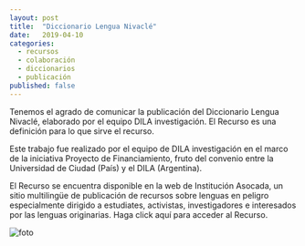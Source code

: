 ```yaml
---
layout: post
title:  "Diccionario Lengua Nivaclé"
date:   2019-04-10
categories:
  - recursos
  - colaboración
  - diccionarios
  - publicación
published: false
---
```


Tenemos el agrado de comunicar la publicación del Diccionario Lengua Nivaclé, elaborado por el equipo DILA investigación. El Recurso es una definición para lo que sirve el recurso.

Este trabajo fue realizado por el equipo de DILA investigación en el marco de la iniciativa Proyecto de Financiamiento, fruto del convenio entre la Universidad de Ciudad (País) y el DILA (Argentina).

El Recurso se encuentra disponible en la web de Institución Asocada, un sitio multilingüe de publicación de recursos sobre lenguas en peligro especialmente dirigido a estudiates, activistas, investigadores e interesados por las lenguas originarias. Haga click aquí para acceder al Recurso.

![foto](https://upload.wikimedia.org/wikipedia/commons/thumb/9/96/Indian_till_h%C3%A4st._Rio_Pilcomayo%2C_Gran_Chaco._Bolivia_-_SMVK_-_004648.tif/lossy-page1-464px-Indian_till_h%C3%A4st._Rio_Pilcomayo%2C_Gran_Chaco._Bolivia_-_SMVK_-_004648.tif.jpg)